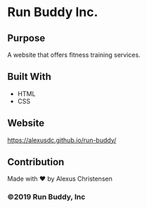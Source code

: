 # Run Buddy Inc.

## Purpose 
A website that offers fitness training services. 

## Built With 
* HTML 
* CSS 

## Website 
https://alexusdc.github.io/run-buddy/

## Contribution 
Made with ❤ by Alexus Christensen 


### ©️2019 Run Buddy, Inc
